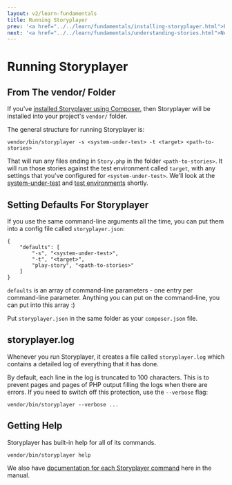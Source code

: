 ```yaml
---
layout: v2/learn-fundamentals
title: Running Storyplayer
prev: '<a href="../../learn/fundamentals/installing-storyplayer.html">Prev: Installing Storyplayer</a>'
next: '<a href="../../learn/fundamentals/understanding-stories.html">Next: Understanding Stories</a>'
---
```

# Running Storyplayer

## From The vendor/ Folder

If you've [installed Storyplayer using Composer](installing-storyplayer.html), then Storyplayer will be installed into your project's `vendor/` folder.

The general structure for running Storyplayer is:

    vendor/bin/storyplayer -s <system-under-test> -t <target> <path-to-stories>

That will run any files ending in `Story.php` in the folder `<path-to-stories>`. It will run those stories against the test environment called `target`, with any settings that you've configured for `<system-under-test>`.  We'll look at the [system-under-test](understanding-system-under-test.html) and [test environments](understanding-test-environments.html) shortly.

## Setting Defaults For Storyplayer

If you use the same command-line arguments all the time, you can put them into a config file called `storyplayer.json`:

    {
    	"defaults": [
    		"-s", "<system-under-test>",
    		"-t", "<target>",
    		"play-story", "<path-to-stories>"
    	]
    }

`defaults` is an array of command-line parameters - one entry per command-line parameter. Anything you can put on the command-line, you can put into this array :)

Put `storyplayer.json` in the same folder as your `composer.json` file.

## storyplayer.log

Whenever you run Storyplayer, it creates a file called `storyplayer.log` which contains a detailed log of everything that it has done.

By default, each line in the log is truncated to 100 characters.  This is to prevent pages and pages of PHP output filling the logs when there are errors.  If you need to switch off this protection, use the `--verbose` flag:

    vendor/bin/storyplayer --verbose ...

## Getting Help

Storyplayer has built-in help for all of its commands.

    vendor/bin/storyplayer help

We also have [documentation for each Storyplayer command](../../using/storyplayer-commands/index.html) here in the manual.